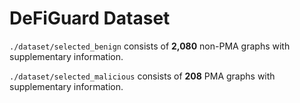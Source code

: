 # DeFiGuard Dataset

`./dataset/selected_benign` consists of **2,080** non-PMA graphs with supplementary information.

`./dataset/selected_malicious` consists of **208** PMA graphs with supplementary information.